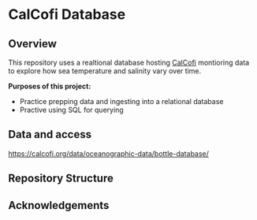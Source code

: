 # CalCofi Database

## Overview

This repository uses a realtional database hosting [CalCofi](https://calcofi.org) montioring data to explore how sea temperature and salinity vary over time. 

**Purposes of this project:**
- Practice prepping data and ingesting into a relational database
- Practive using SQL for querying

## Data and access

https://calcofi.org/data/oceanographic-data/bottle-database/ 

## Repository Structure

## Acknowledgements



